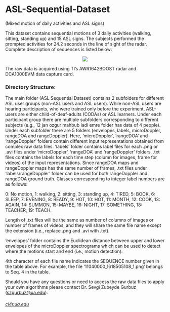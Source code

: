 # ASL-Sequential-Dataset
(Mixed motion of daily activities and ASL signs)

This dataset contains sequential motions of 3 daily activities (walking, sitting, standing up) and 15 ASL signs. The subjects performed the prompted activities for 24.2 seconds in the line of sight of the radar. Complete description of sequences is listed below:

<p align="center">
  <img src="https://user-images.githubusercontent.com/66335348/123162029-bc279d00-d435-11eb-914b-06c5b20a4489.png" />
</p>

The raw data is acquired using TI’s AWR1642BOOST radar and DCA1000EVM data capture card.

### Directory Structure:

The main folder (ASL Sequential Dataset) contains 2 subfolders for different ASL user groups (non-ASL users and ASL users). While non-ASL users are hearing participants, who were trained only before the experiment, ASL-users are either child-of-deaf-adults (CODAs) or ASL learners. Under each participant group there are multiple subfolders corresponding to different subjects (e.g., 12 jan ozgur mahbub ladi emre folder has data of 4 people). Under each subfolder there are 5 folders (envelopes, labels, microDoppler, rangeDOA and rangeDoppler). Here, ‘microDoppler’, ‘rangeDOA’ and ‘rangeDoppler’ folders contain different input representations obtained from complex raw data files. ‘labels’ folder contains label files for each .png or .avi files under ‘microDoppler’, ‘rangeDOA’ and ‘rangeDoppler’ folders. .txt files contains the labels for each time step (column for images, frame for videos) of the input representations. Since rangeDOA maps and rangeDoppler maps has the same number of frames, .txt files under ‘labels/rangeDoppler’ folder can be used for both rangeDoppler and rangeDOA ground truth. Classes corresponding to integer label numbers are as follows:

0: No motion, 1: walking, 2: sitting, 3: standing up, 4: TIRED, 5: BOOK, 6: SLEEP, 7: EVENING, 8: READY, 9: HOT, 10: HOT, 11: MONTH, 12: COOK, 13: AGAIN, 14: SUMMON, 15: MAYBE, 16: NIGHT, 17: SOMETHING, 18: TEACHER, 19: TEACH.

Length of .txt files will be the same as number of columns of images or number of frames of videos, and they will share the same file name except the extension (i.e., replace .png and .avi with .txt).

‘envelopes’ folder contains the Euclidean distance between upper and lower envelopes of the microDoppler spectrograms which can be used to detect where the motions start and end (i.e., motion detection).

4th character of each file name indicates the SEQUENCE number given in the table above. For example, the file ‘11040000_1618505108_1.png’ belongs to Seq. 4 in the table.

Should you have any questions or need to access the raw data files to apply your own algorithms please contact Dr. Sevgi Zubeyde Gurbuz (szgurbuz@ua.edu).

###### [ci4r.ua.edu](https://ci4r.ua.edu)
